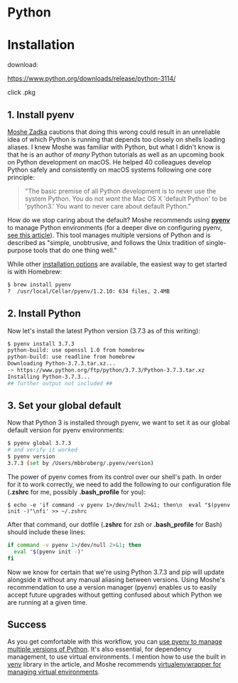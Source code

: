 # Python 

# Installation 

download: 

https://www.python.org/downloads/release/python-3114/

click .pkg

## 1. Install pyenv

[Moshe Zadka](https://opensource.com/users/moshez) cautions that doing this wrong could result in an unreliable idea of which Python is running that depends too closely on shells loading aliases. I knew Moshe was familiar with Python, but what I didn't know is that he is an author of *many* Python tutorials as well as an upcoming book on Python development on macOS. He helped 40 colleagues develop Python safely and consistently on macOS systems following one core principle:

> "The basic premise of all Python development is to never use the system Python. You do not *want* the Mac OS X 'default Python' to be 'python3.' You want to never care about default Python."

How do we stop caring about the default? Moshe recommends using [**pyenv**](https://github.com/pyenv/pyenv) to manage Python environments (for a deeper dive on configuring pyenv, [see this article](https://opensource.com/article/19/6/virtual-environments-python-macos)). This tool manages multiple versions of Python and is described as "simple, unobtrusive, and follows the Unix tradition of single-purpose tools that do one thing well."

While other [installation options](https://github.com/pyenv/pyenv#installation) are available, the easiest way to get started is with Homebrew:

```bash
$ brew install pyenv 
?  /usr/local/Cellar/pyenv/1.2.10: 634 files, 2.4MB
```

## 2. Install Python

Now let's install the latest Python version (3.7.3 as of this writing):

```bash
$ pyenv install 3.7.3
python-build: use openssl 1.0 from homebrew
python-build: use readline from homebrew
Downloading Python-3.7.3.tar.xz...
-> https://www.python.org/ftp/python/3.7.3/Python-3.7.3.tar.xz
Installing Python-3.7.3...
## further output not included ##
```

## 3. Set your global default

Now that Python 3 is installed through pyenv, we want to set it as our global default version for pyenv environments:

```bash
$ pyenv global 3.7.3
# and verify it worked 
$ pyenv version
3.7.3 (set by /Users/mbbroberg/.pyenv/version)
```

The power of pyenv comes from its control over our shell's path. In order for it to work correctly, we need to add the following to our configuration file (**.zshrc** for me, possibly **.bash_profile** for you):

```text
$ echo -e 'if command -v pyenv 1>/dev/null 2>&1; then\n  eval "$(pyenv init -)"\nfi' >> ~/.zshrc
```

After that command, our dotfile (**.zshrc** for zsh or **.bash_profile** for Bash) should include these lines:

```bash
if command -v pyenv 1>/dev/null 2>&1; then
  eval "$(pyenv init -)"
fi
```

Now we know for certain that we're using Python 3.7.3 and pip will update alongside it without any manual aliasing between versions. Using Moshe's recommendation to use a version manager (pyenv) enables us to easily accept future upgrades without getting confused about which Python we are running at a given time.

## Success

As you get comfortable with this workflow, you can [use pyenv to manage multiple versions of Python](https://opensource.com/article/20/4/pyenv). It's also essential, for dependency management, to use virtual environments. I mention how to use the built in [venv](https://docs.python.org/3/library/venv.html) library in the article, and Moshe recommends [virtualenvwrapper for managing virtual environments](https://opensource.com/article/19/6/python-virtual-environments-mac).